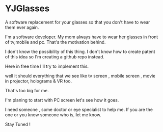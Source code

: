 # YJGlasses
A software replacement for your glasses so that you don't have to wear them ever again.


I'm a software developer. My mom always have to wear her glasses in front of tv,mobile and pc. That's the motivation behind.

I don't know the possibility of this thing. I don't know how to create patent of this idea so I'm creating a github repo instead.



Here in free time I'll try to implement this.



well it should everything that we see like tv screen , mobile screen , movie in projector, holograms & VR too.


That's too big for me.

I'm planing to start with PC screen let's see how it goes.

I need someone , some doctor or eye specialist to help me. If you are the one or you know someone who is, let me know.



Stay Tuned !

